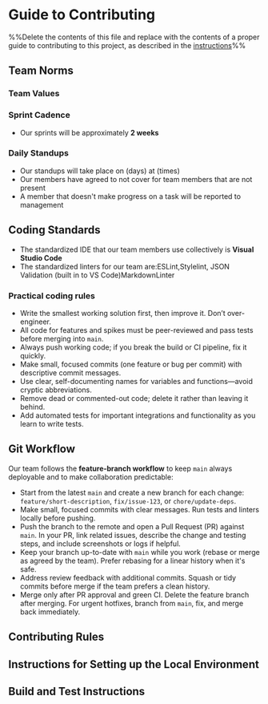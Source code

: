 # Guide to Contributing

%%Delete the contents of this file and replace with the contents of a proper guide to contributing to this project, as described in the [instructions](./instructions-0c-project-setup#contributingmd)%%

## Team Norms

### Team Values

### Sprint Cadence

- Our sprints will be approximately **2 weeks**

### Daily Standups

- Our standups will take place on (days) at (times)
- Our members have agreed to not cover for team members that are not present
- A member that doesn't make progress on a task will be reported to management

## Coding Standards

- The standardized IDE that our team members use collectively is **Visual Studio Code**
- The standardized linters for our team are:ESLint,Stylelint, JSON Validation (built in to VS Code)MarkdownLinter

### Practical coding rules

- Write the smallest working solution first, then improve it. Don’t over-engineer.
- All code for features and spikes must be peer-reviewed and pass tests before merging into `main`.
- Always push working code; if you break the build or CI pipeline, fix it quickly.
- Make small, focused commits (one feature or bug per commit) with descriptive commit messages.
- Use clear, self-documenting names for variables and functions—avoid cryptic abbreviations.
- Remove dead or commented-out code; delete it rather than leaving it behind.
- Add automated tests for important integrations and functionality as you learn to write tests.


## Git Workflow

Our team follows the **feature-branch workflow** to keep `main` always deployable and to make collaboration predictable:

- Start from the latest `main` and create a new branch for each change: `feature/short-description`, `fix/issue-123`, or `chore/update-deps`.
- Make small, focused commits with clear messages. Run tests and linters locally before pushing.
- Push the branch to the remote and open a Pull Request (PR) against `main`. In your PR, link related issues, describe the change and testing steps, and include screenshots or logs if helpful.
- Keep your branch up-to-date with `main` while you work (rebase or merge as agreed by the team). Prefer rebasing for a linear history when it's safe.
- Address review feedback with additional commits. Squash or tidy commits before merge if the team prefers a clean history.
- Merge only after PR approval and green CI. Delete the feature branch after merging. For urgent hotfixes, branch from `main`, fix, and merge back immediately.

## Contributing Rules

## Instructions for Setting up the Local Environment

## Build and Test Instructions

